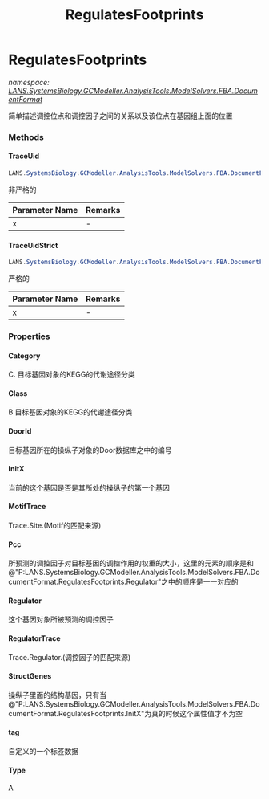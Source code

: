 ﻿---
title: RegulatesFootprints
---

# RegulatesFootprints
_namespace: [LANS.SystemsBiology.GCModeller.AnalysisTools.ModelSolvers.FBA.DocumentFormat](N-LANS.SystemsBiology.GCModeller.AnalysisTools.ModelSolvers.FBA.DocumentFormat.html)_

简单描述调控位点和调控因子之间的关系以及该位点在基因组上面的位置

### Methods

#### TraceUid
```csharp
LANS.SystemsBiology.GCModeller.AnalysisTools.ModelSolvers.FBA.DocumentFormat.RegulatesFootprints.TraceUid(LANS.SystemsBiology.GCModeller.AnalysisTools.ModelSolvers.FBA.DocumentFormat.RegulatesFootprints)
```
非严格的

|Parameter Name|Remarks|
|--------------|-------|
|x|-|


#### TraceUidStrict
```csharp
LANS.SystemsBiology.GCModeller.AnalysisTools.ModelSolvers.FBA.DocumentFormat.RegulatesFootprints.TraceUidStrict(LANS.SystemsBiology.GCModeller.AnalysisTools.ModelSolvers.FBA.DocumentFormat.RegulatesFootprints)
```
严格的

|Parameter Name|Remarks|
|--------------|-------|
|x|-|




### Properties

#### Category
C. 目标基因对象的KEGG的代谢途径分类
#### Class
B 目标基因对象的KEGG的代谢途径分类
#### DoorId
目标基因所在的操纵子对象的Door数据库之中的编号
#### InitX
当前的这个基因是否是其所处的操纵子的第一个基因
#### MotifTrace
Trace.Site.(Motif的匹配来源)
#### Pcc
所预测的调控因子对目标基因的调控作用的权重的大小，这里的元素的顺序是和@"P:LANS.SystemsBiology.GCModeller.AnalysisTools.ModelSolvers.FBA.DocumentFormat.RegulatesFootprints.Regulator"之中的顺序是一一对应的
#### Regulator
这个基因对象所被预测的调控因子
#### RegulatorTrace
Trace.Regulator.(调控因子的匹配来源)
#### StructGenes
操纵子里面的结构基因，只有当@"P:LANS.SystemsBiology.GCModeller.AnalysisTools.ModelSolvers.FBA.DocumentFormat.RegulatesFootprints.InitX"为真的时候这个属性值才不为空
#### tag
自定义的一个标签数据
#### Type
A

